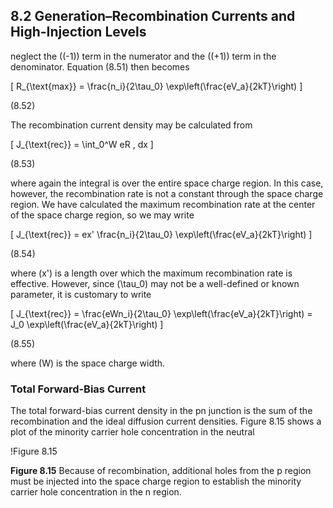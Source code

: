 ## 8.2 Generation–Recombination Currents and High-Injection Levels

neglect the \((-1)\) term in the numerator and the \((+1)\) term in the denominator. Equation (8.51) then becomes

\[
R_{\text{max}} = \frac{n_i}{2\tau_0} \exp\left(\frac{eV_a}{2kT}\right)
\]

(8.52)

The recombination current density may be calculated from

\[
J_{\text{rec}} = \int_0^W eR \, dx
\]

(8.53)

where again the integral is over the entire space charge region. In this case, however, the recombination rate is not a constant through the space charge region. We have calculated the maximum recombination rate at the center of the space charge region, so we may write

\[
J_{\text{rec}} = ex' \frac{n_i}{2\tau_0} \exp\left(\frac{eV_a}{2kT}\right)
\]

(8.54)

where \(x'\) is a length over which the maximum recombination rate is effective. However, since \(\tau_0\) may not be a well-defined or known parameter, it is customary to write

\[
J_{\text{rec}} = \frac{eWn_i}{2\tau_0} \exp\left(\frac{eV_a}{2kT}\right) = J_0 \exp\left(\frac{eV_a}{2kT}\right)
\]

(8.55)

where \(W\) is the space charge width.

### Total Forward-Bias Current

The total forward-bias current density in the pn junction is the sum of the recombination and the ideal diffusion current densities. Figure 8.15 shows a plot of the minority carrier hole concentration in the neutral

!Figure 8.15

**Figure 8.15** Because of recombination, additional holes from the p region must be injected into the space charge region to establish the minority carrier hole concentration in the n region.